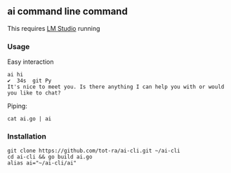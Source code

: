 ## ai command line command
This requires [LM Studio](https://lmstudio.ai/) running

### Usage
Easy interaction
```
ai hi                                                                                                                                                   ✔  34s  git Py 
It's nice to meet you. Is there anything I can help you with or would you like to chat?
```


Piping:
```
cat ai.go | ai
```

### Installation
```
git clone https://github.com/tot-ra/ai-cli.git ~/ai-cli
cd ai-cli && go build ai.go
alias ai="~/ai-cli/ai"
```
